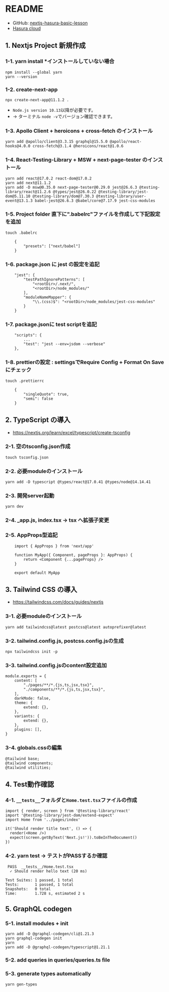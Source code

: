 # README

- GitHub: [nextjs-hasura-basic-lesson](https://github.com/GomaGoma676/nextjs-hasura-basic-lesson)
- [Hasura cloud](https://cloud.hasura.io)

## 1. Nextjs Project 新規作成

### 1-1. yarn install *インストールしていない場合

    npm install --global yarn
    yarn --version

### 1-2.  create-next-app

    npx create-next-app@11.1.2 .

- `Node.js version 10.13`以降が必要です。
- -> ターミナル `node -v`でバージョン確認できます。

### 1-3.  Apollo Client + heroicons + cross-fetch のインストール

    yarn add @apollo/client@3.3.15 graphql@15.5.0 @apollo/react-hooks@4.0.0 cross-fetch@3.1.4 @heroicons/react@1.0.6

### 1-4.  React-Testing-Library + MSW + next-page-tester のインストール

    yarn add react@17.0.2 react-dom@17.0.2
    yarn add next@11.1.2
    yarn add -D msw@0.35.0 next-page-tester@0.29.0 jest@26.6.3 @testing-library/react@11.2.6 @types/jest@26.0.22 @testing-library/jest-dom@5.11.10 @testing-library/dom@7.30.3 @testing-library/user-event@13.1.3 babel-jest@26.6.3 @babel/core@7.17.9 jest-css-modules

### 1-5.  Project folder 直下に".babelrc"ファイルを作成して下記設定を追加

    touch .babelrc

~~~
    {
        "presets": ["next/babel"]
    }
~~~

### 1-6.  package.json に jest の設定を追記

~~~
    "jest": {
        "testPathIgnorePatterns": [
            "<rootDir>/.next/",
            "<rootDir>/node_modules/"
        ],
        "moduleNameMapper": {
            "\\.(css)$": "<rootDir>/node_modules/jest-css-modules"
        }
    }
~~~

### 1-7.  package.jsonに test scriptを追記

~~~
    "scripts": {
        ...
        "test": "jest --env=jsdom --verbose"
    },
~~~

### 1-8.  prettierの設定 : settingsでRequire Config + Format On Saveにチェック

    touch .prettierrc

~~~
    {
        "singleQuote": true,
        "semi": false
    }
~~~

## 2. TypeScript の導入

- <https://nextjs.org/learn/excel/typescript/create-tsconfig>

### 2-1. 空のtsconfig.json作成

    touch tsconfig.json

### 2-2. 必要moduleのインストール

    yarn add -D typescript @types/react@17.0.41 @types/node@14.14.41

### 2-3. 開発server起動

    yarn dev

### 2-4. _app.js, index.tsx -> tsx へ拡張子変更

### 2-5. AppProps型追記

~~~
    import { AppProps } from 'next/app'

    function MyApp({ Component, pageProps }: AppProps) {
        return <Component {...pageProps} />
    }

    export default MyApp
~~~

## 3. Tailwind CSS の導入

- <https://tailwindcss.com/docs/guides/nextjs>

### 3-1. 必要moduleのインストール

    yarn add tailwindcss@latest postcss@latest autoprefixer@latest

### 3-2. tailwind.config.js, postcss.config.jsの生成

    npx tailwindcss init -p

### 3-3. tailwind.config.jsのcontent設定追加

~~~
module.exports = {
    content: [
        "./pages/**/*.{js,ts,jsx,tsx}",
        "./components/**/*.{js,ts,jsx,tsx}",
    ],
    darkMode: false,
    theme: {
        extend: {},
    },
    variants: {
        extend: {},
    },
    plugins: [],
}
~~~

### 3-4. globals.cssの編集

~~~
@tailwind base;
@tailwind components;
@tailwind utilities;
~~~

## 4. Test動作確認

### 4-1. `__tests__`フォルダと`Home.test.tsx`ファイルの作成

~~~
import { render, screen } from '@testing-library/react'
import '@testing-library/jest-dom/extend-expect'
import Home from '../pages/index'

it('Should render title text', () => {
  render(<Home />)
  expect(screen.getByText('Next.js!')).toBeInTheDocument()
})
~~~

### 4-2. yarn test -> テストがPASSするか確認

~~~
 PASS  __tests__/Home.test.tsx
  ✓ Should render hello text (20 ms)

Test Suites: 1 passed, 1 total
Tests:       1 passed, 1 total
Snapshots:   0 total
Time:        1.728 s, estimated 2 s
~~~

## 5. GraphQL codegen

### 5-1.  install modules + init

    yarn add -D @graphql-codegen/cli@1.21.3
    yarn graphql-codegen init
    yarn
    yarn add -D @graphql-codegen/typescript@1.21.1

### 5-2.  add queries in queries/queries.ts file

### 5-3.  generate types automatically

    yarn gen-types

